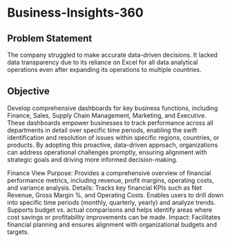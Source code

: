 # Business-Insights-360

## Problem Statement 
The company struggled to make accurate data-driven decisions. It lacked data transparency due to its reliance on Excel for all data analytical operations even after expanding its operations to multiple countries.

## Objective
Develop comprehensive dashboards for key business functions, including Finance, Sales, Supply Chain Management, Marketing, and Executive. These dashboards empower businesses to track performance across all departments in detail over specific time periods, enabling the swift identification and resolution of issues within specific regions, countries, or products. By adopting this proactive, data-driven approach, organizations can address operational challenges promptly, ensuring alignment with strategic goals and driving more informed decision-making.

   Finance View
      Purpose: Provides a comprehensive overview of financial performance metrics, including revenue, profit margins, operating costs, and variance analysis.
      Details:
      Tracks key financial KPIs such as Net Revenue, Gross Margin %, and Operating Costs.
      Enables users to drill down into specific time periods (monthly, quarterly, yearly) and analyze trends.
      Supports budget vs. actual comparisons and helps identify areas where cost savings or profitability improvements can be made.
      Impact: Facilitates financial planning and ensures alignment with organizational budgets and targets.


